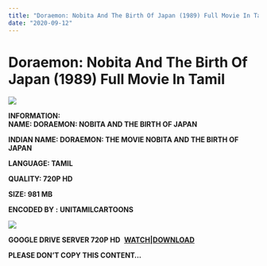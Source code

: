 ```yaml
---
title: "Doraemon: Nobita And The Birth Of Japan (1989) Full Movie In Tamil"
date: "2020-09-12"
---
```


# Doraemon: Nobita And The Birth Of Japan (1989) Full Movie In Tamil

[![](https://1.bp.blogspot.com/-YAx_LY8bQPc/X1ybpJIZGZI/AAAAAAAAC20/slSJC4KxaigcbYlnxQ_OFEtBD63kjGVigCLcBGAsYHQ/w400-h224/Doraemon{c48f4630022c0d57354920639953d21a0626fbbe35cb91b826b45669a52e752e}2BNobita{c48f4630022c0d57354920639953d21a0626fbbe35cb91b826b45669a52e752e}2Band{c48f4630022c0d57354920639953d21a0626fbbe35cb91b826b45669a52e752e}2Bthe{c48f4630022c0d57354920639953d21a0626fbbe35cb91b826b45669a52e752e}2BBirth{c48f4630022c0d57354920639953d21a0626fbbe35cb91b826b45669a52e752e}2Bof{c48f4630022c0d57354920639953d21a0626fbbe35cb91b826b45669a52e752e}2BJapan.png)](https://1.bp.blogspot.com/-YAx_LY8bQPc/X1ybpJIZGZI/AAAAAAAAC20/slSJC4KxaigcbYlnxQ_OFEtBD63kjGVigCLcBGAsYHQ/s1271/Doraemon{c48f4630022c0d57354920639953d21a0626fbbe35cb91b826b45669a52e752e}2BNobita{c48f4630022c0d57354920639953d21a0626fbbe35cb91b826b45669a52e752e}2Band{c48f4630022c0d57354920639953d21a0626fbbe35cb91b826b45669a52e752e}2Bthe{c48f4630022c0d57354920639953d21a0626fbbe35cb91b826b45669a52e752e}2BBirth{c48f4630022c0d57354920639953d21a0626fbbe35cb91b826b45669a52e752e}2Bof{c48f4630022c0d57354920639953d21a0626fbbe35cb91b826b45669a52e752e}2BJapan.png)

**INFORMATION:  
NAME: DORAEMON: NOBITA AND THE BIRTH OF JAPAN**

**INDIAN NAME: **DORAEMON: THE MOVIE NOBITA AND THE BIRTH OF JAPAN****

**LANGUAGE: TAMIL**

**QUALITY: 720P HD**

**SIZE: 981 MB**

**ENCODED BY :** **UNITAMILCARTOONS**

[![](https://1.bp.blogspot.com/-T-JT-LYTZYY/X1ycPmo0ooI/AAAAAAAAC28/ZZbCyUHgRsw7W1m2_PsAG8y1jbrXumQcQCLcBGAsYHQ/w279-h394/Doraemon{c48f4630022c0d57354920639953d21a0626fbbe35cb91b826b45669a52e752e}2BBirth{c48f4630022c0d57354920639953d21a0626fbbe35cb91b826b45669a52e752e}2BOf{c48f4630022c0d57354920639953d21a0626fbbe35cb91b826b45669a52e752e}2Bjapan{c48f4630022c0d57354920639953d21a0626fbbe35cb91b826b45669a52e752e}2BMovie.jpg)](https://1.bp.blogspot.com/-T-JT-LYTZYY/X1ycPmo0ooI/AAAAAAAAC28/ZZbCyUHgRsw7W1m2_PsAG8y1jbrXumQcQCLcBGAsYHQ/s1600/Doraemon{c48f4630022c0d57354920639953d21a0626fbbe35cb91b826b45669a52e752e}2BBirth{c48f4630022c0d57354920639953d21a0626fbbe35cb91b826b45669a52e752e}2BOf{c48f4630022c0d57354920639953d21a0626fbbe35cb91b826b45669a52e752e}2Bjapan{c48f4630022c0d57354920639953d21a0626fbbe35cb91b826b45669a52e752e}2BMovie.jpg)

**GOOGLE DRIVE SERVER 720P HD**  **[WATCH|DOWNLOAD](https://gplinks.co/nxG7W)**

**PLEASE DON’T COPY THIS CONTENT…**
